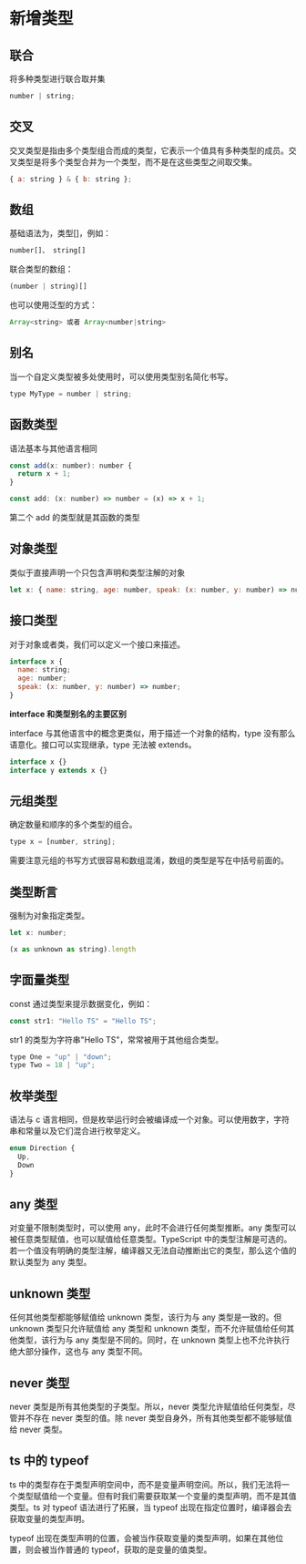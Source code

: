 # 新增类型

## 联合

将多种类型进行联合取并集

```js
number | string;
```

## 交叉

交叉类型是指由多个类型组合而成的类型，它表示一个值具有多种类型的成员。交叉类型是将多个类型合并为一个类型，而不是在这些类型之间取交集。

```js
{ a: string } & { b: string };
```

## 数组

基础语法为，类型[]，例如：

```js
number[]、 string[]
```

联合类型的数组：

```js
(number | string)[]
```

也可以使用泛型的方式：

```js
Array<string> 或者 Array<number|string>
```

## 别名

当一个自定义类型被多处使用时，可以使用类型别名简化书写。

```js
type MyType = number | string;
```

## 函数类型

语法基本与其他语言相同

```js
const add(x: number): number {
  return x + 1;
}

const add: (x: number) => number = (x) => x + 1;
```

第二个 add 的类型就是其函数的类型

## 对象类型

类似于直接声明一个只包含声明和类型注解的对象

```js
let x: { name: string, age: number, speak: (x: number, y: number) => number };
```

## 接口类型

对于对象或者类，我们可以定义一个接口来描述。

```js
interface x {
  name: string;
  age: number;
  speak: (x: number, y: number) => number;
}
```

**interface 和类型别名的主要区别**

interface 与其他语言中的概念更类似，用于描述一个对象的结构，type 没有那么语意化。接口可以实现继承，type 无法被 extends。

```js
interface x {}
interface y extends x {}
```

## 元组类型

确定数量和顺序的多个类型的组合。

```js
type x = [number, string];
```

需要注意元组的书写方式很容易和数组混淆，数组的类型是写在中括号前面的。

## 类型断言

强制为对象指定类型。

```js
let x: number;

(x as unknown as string).length

```

## 字面量类型

const 通过类型来提示数据变化，例如：

```js
const str1: "Hello TS" = "Hello TS";
```

str1 的类型为字符串"Hello TS"，常常被用于其他组合类型。

```js
type One = "up" | "down";
type Two = 18 | "up";
```

## 枚举类型

语法与 c 语言相同，但是枚举运行时会被编译成一个对象。可以使用数字，字符串和常量以及它们混合进行枚举定义。

```js
enum Direction {
  Up,
  Down
}
```

## any 类型

对变量不限制类型时，可以使用 any，此时不会进行任何类型推断。any 类型可以被任意类型赋值，也可以赋值给任意类型。TypeScript 中的类型注解是可选的。若一个值没有明确的类型注解，编译器又无法自动推断出它的类型，那么这个值的默认类型为 any 类型。

## unknown 类型

任何其他类型都能够赋值给 unknown 类型，该行为与 any 类型是一致的。但 unknown 类型只允许赋值给 any 类型和 unknown 类型，而不允许赋值给任何其他类型，该行为与 any 类型是不同的。同时，在 unknown 类型上也不允许执行绝大部分操作，这也与 any 类型不同。

## never 类型

never 类型是所有其他类型的子类型。所以，never 类型允许赋值给任何类型，尽管并不存在 never 类型的值。除 never 类型自身外，所有其他类型都不能够赋值给 never 类型。

## ts 中的 typeof

ts 中的类型存在于类型声明空间中，而不是变量声明空间。所以，我们无法将一个类型赋值给一个变量。但有时我们需要获取某一个变量的类型声明，而不是其值类型。ts 对 typeof 语法进行了拓展，当 typeof 出现在指定位置时，编译器会去获取变量的类型声明。

typeof 出现在类型声明的位置，会被当作获取变量的类型声明，如果在其他位置，则会被当作普通的 typeof，获取的是变量的值类型。
